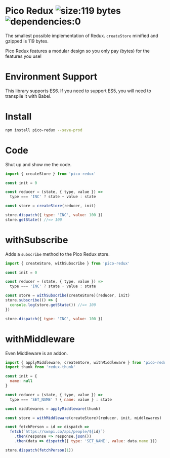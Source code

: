 # Pico Redux ![size:119 bytes](https://img.shields.io/badge/size-119_bytes-green.svg) ![dependencies:0](https://img.shields.io/badge/dependencies-0-green.svg)

The smallest possible implementation of Redux. `createStore` minified and gzipped is 119 bytes.

Pico Redux features a modular design so you only pay (bytes) for the features you use!

# Environment Support

This library supports ES6. If you need to support ES5, you will need to transpile it with Babel.

# Install

```bash
npm install pico-redux --save-prod
```

# Code

Shut up and show me the code.

```javascript
import { createStore } from 'pico-redux'

const init = 0

const reducer = (state, { type, value }) =>
  type === 'INC' ? state + value : state

const store = createStore(reducer, init)

store.dispatch({ type: 'INC', value: 100 })
store.getState() //=> 100
```

# withSubscribe

Adds a `subscribe` method to the Pico Redux store.

```javascript
import { createStore, withSubscribe } from 'pico-redux'

const init = 0

const reducer = (state, { type, value }) =>
  type === 'INC' ? state + value : state

const store = withSubscribe(createStore)(reducer, init)
store.subscribe(() => {
  console.log(store.getState()) //=> 100
})

store.dispatch({ type: 'INC', value: 100 })
```

# withMiddleware

Even Middleware is an addon.

```javascript
import { applyMiddleware, createStore, withMiddleware } from 'pico-redux'
import thunk from 'redux-thunk'

const init = {
  name: null
}

const reducer = (state, { type, value }) =>
  type === 'SET_NAME' ? { name: value } : state

const middlewares = applyMiddleware(thunk)

const store = withMiddleware(createStore)(reducer, init, middlewares)

const fetchPerson = id => dispatch =>
  fetch(`https://swapi.co/api/people/${id}`)
    .then(response => response.json())
    .then(data => dispatch({ type: 'SET_NAME', value: data.name }))

store.dispatch(fetchPerson(1))
```
